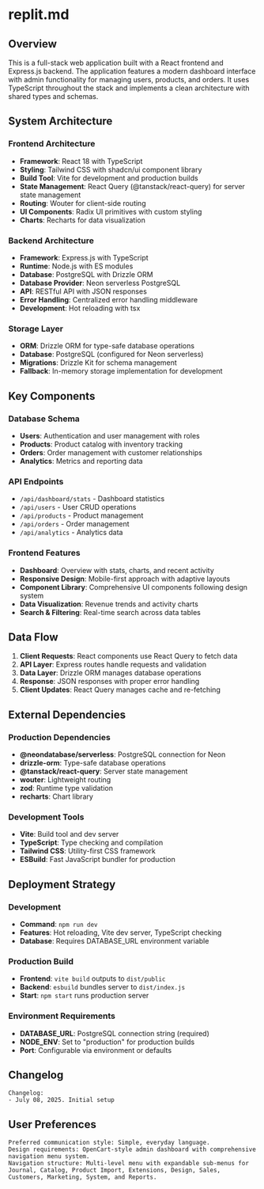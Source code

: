 # replit.md

## Overview

This is a full-stack web application built with a React frontend and Express.js backend. The application features a modern dashboard interface with admin functionality for managing users, products, and orders. It uses TypeScript throughout the stack and implements a clean architecture with shared types and schemas.

## System Architecture

### Frontend Architecture
- **Framework**: React 18 with TypeScript
- **Styling**: Tailwind CSS with shadcn/ui component library
- **Build Tool**: Vite for development and production builds
- **State Management**: React Query (@tanstack/react-query) for server state management
- **Routing**: Wouter for client-side routing
- **UI Components**: Radix UI primitives with custom styling
- **Charts**: Recharts for data visualization

### Backend Architecture
- **Framework**: Express.js with TypeScript
- **Runtime**: Node.js with ES modules
- **Database**: PostgreSQL with Drizzle ORM
- **Database Provider**: Neon serverless PostgreSQL
- **API**: RESTful API with JSON responses
- **Error Handling**: Centralized error handling middleware
- **Development**: Hot reloading with tsx

### Storage Layer
- **ORM**: Drizzle ORM for type-safe database operations
- **Database**: PostgreSQL (configured for Neon serverless)
- **Migrations**: Drizzle Kit for schema management
- **Fallback**: In-memory storage implementation for development

## Key Components

### Database Schema
- **Users**: Authentication and user management with roles
- **Products**: Product catalog with inventory tracking
- **Orders**: Order management with customer relationships
- **Analytics**: Metrics and reporting data

### API Endpoints
- `/api/dashboard/stats` - Dashboard statistics
- `/api/users` - User CRUD operations
- `/api/products` - Product management
- `/api/orders` - Order management
- `/api/analytics` - Analytics data

### Frontend Features
- **Dashboard**: Overview with stats, charts, and recent activity
- **Responsive Design**: Mobile-first approach with adaptive layouts
- **Component Library**: Comprehensive UI components following design system
- **Data Visualization**: Revenue trends and activity charts
- **Search & Filtering**: Real-time search across data tables

## Data Flow

1. **Client Requests**: React components use React Query to fetch data
2. **API Layer**: Express routes handle requests and validation
3. **Data Layer**: Drizzle ORM manages database operations
4. **Response**: JSON responses with proper error handling
5. **Client Updates**: React Query manages cache and re-fetching

## External Dependencies

### Production Dependencies
- **@neondatabase/serverless**: PostgreSQL connection for Neon
- **drizzle-orm**: Type-safe database operations
- **@tanstack/react-query**: Server state management
- **wouter**: Lightweight routing
- **zod**: Runtime type validation
- **recharts**: Chart library

### Development Tools
- **Vite**: Build tool and dev server
- **TypeScript**: Type checking and compilation
- **Tailwind CSS**: Utility-first CSS framework
- **ESBuild**: Fast JavaScript bundler for production

## Deployment Strategy

### Development
- **Command**: `npm run dev`
- **Features**: Hot reloading, Vite dev server, TypeScript checking
- **Database**: Requires DATABASE_URL environment variable

### Production Build
- **Frontend**: `vite build` outputs to `dist/public`
- **Backend**: `esbuild` bundles server to `dist/index.js`
- **Start**: `npm start` runs production server

### Environment Requirements
- **DATABASE_URL**: PostgreSQL connection string (required)
- **NODE_ENV**: Set to "production" for production builds
- **Port**: Configurable via environment or defaults

## Changelog

```
Changelog:
- July 08, 2025. Initial setup
```

## User Preferences

```
Preferred communication style: Simple, everyday language.
Design requirements: OpenCart-style admin dashboard with comprehensive navigation menu system.
Navigation structure: Multi-level menu with expandable sub-menus for Journal, Catalog, Product Import, Extensions, Design, Sales, Customers, Marketing, System, and Reports.
```